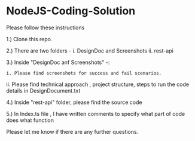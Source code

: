 # NodeJS-Coding-Solution
Please follow these instructions 

1.) Clone this  repo.

2.) There are two folders - 
        i. DesignDoc and Screenshots 
        ii. rest-api 

3.) Inside "DesignDoc anf Screenshots" -:
     
    i. Please find screenshots for success and fail scenarios. 
               
   ii. Please find  technical approach , project structure, steps to run the code details in DesignDocument.txt 


4.) Inside "rest-api" folder, please find the source code 

5.) In Index.ts file , I have written comments to specify what part of code does what function 

Please let me know if there are any further questions. 
